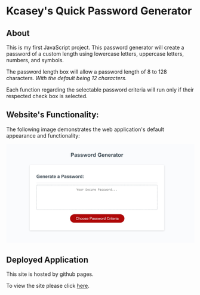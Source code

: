 # Kcasey's Quick Password Generator

## About
This is my first JavaScript project. This password generator will create a password of a custom length using lowercase letters, uppercase letters, numbers, and symbols. 

The password length box will allow a password length of 8 to 128 characters. *With the default being 12 characters.*

Each function regarding the selectable password criteria will run only if their respected check box is selected.

## Website's Functionality:

The following image demonstrates the web application's default appearance and functionality:

![Screenshot of live URL](./assets/images/website-functionality.jpg)

## Deployed Application

This site is hosted by github pages.

To view the site please click [here](https://kcaseychamberlain.github.io/quick-password-generator/).

